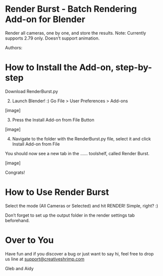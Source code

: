 # Render Burst - Batch Rendering Add-on for Blender 

Render all cameras, one by one, and store the results.
Note: Currently supports 2.79 only. Doesn’t support animation.

Authors:


# How to Install the Add-on, step-by-step

Download RenderBurst.py 

2. Launch Blender! :) Go File > User Preferences > Add-ons

[image]

3. Press the Install Add-on from File Button

[image]

4. Navigate to the folder with the RenderBurst.py file, select it and click Install Add-on from File

You should now see a new tab in the …… toolshelf, called Render Burst. 

[image]

Congrats!


# How to Use Render Burst

Select the mode (All Cameras or Selected) and hit RENDER! Simple, right? :)

Don’t forget to set up the output folder in the render settings tab beforehand.


# Over to You

Have fun and if you discover a bug or just want to say hi, feel free to drop us line at support@creativeshrimp.com

Gleb and Aidy

